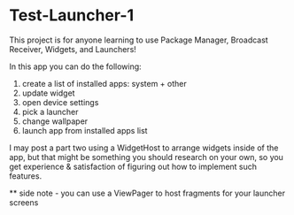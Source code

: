 # Test-Launcher-1


This project is for anyone learning to use Package Manager, Broadcast Receiver, Widgets, and Launchers!

In this app you can do the following:

1) create a list of installed apps: system + other
2) update widget
3) open device settings
4) pick a launcher
5) change wallpaper
6) launch app from installed apps list

I may post a part two using a WidgetHost to arrange widgets inside of the app, but that might be something you should research on your own, so you get experience & satisfaction of figuring out how to implement such features. 

** side note - you can use a ViewPager to host fragments for your launcher screens


